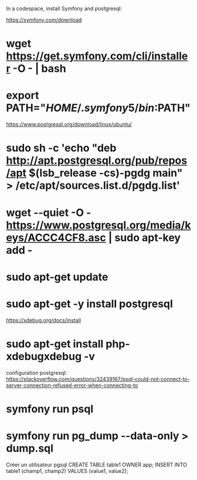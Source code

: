 In a codespace, install Symfony and postgresql:

https://symfony.com/download
# wget https://get.symfony.com/cli/installer -O - | bash
# export PATH="$HOME/.symfony5/bin:$PATH"

https://www.postgresql.org/download/linux/ubuntu/
# sudo sh -c 'echo "deb http://apt.postgresql.org/pub/repos/apt $(lsb_release -cs)-pgdg main" > /etc/apt/sources.list.d/pgdg.list'
# wget --quiet -O - https://www.postgresql.org/media/keys/ACCC4CF8.asc | sudo apt-key add -
# sudo apt-get update
# sudo apt-get -y install postgresql

https://xdebug.org/docs/install
# sudo apt-get install php-xdebugxdebug -v

configuration postgresql: https://stackoverflow.com/questions/32439167/psql-could-not-connect-to-server-connection-refused-error-when-connecting-to
# symfony run psql
# symfony run pg_dump --data-only > dump.sql

Créer un utilisateur pgsql
CREATE TABLE table1 OWNER app;
INSERT INTO table1 (champ1, champ2) VALUES (value1, value2);


